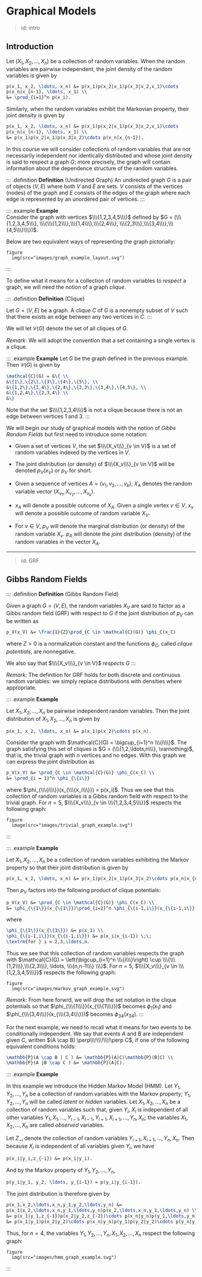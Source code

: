 
# Graphical Models

> id: intro
## Introduction

Let $(X_1, X_2, \ldots, X_n)$ be a collection of random variables. When the
random variables are pairwise independent, the joint density of the
random variables is given by

``` latex
p(x_1, x_2, \ldots, x_n) &= p(x_1)p(x_2|x_1)p(x_3|x_2,x_1)\cdots
p(x_n|x_{n-1}, \ldots, x_1) \\
&= \prod_{i=1}^n p(x_i).
```

Similarly, when the random variables exhibit the Markovian property, their
joint density is given by

``` latex
p(x_1, x_2, \ldots, x_n) &= p(x_1)p(x_2|x_1)p(x_3|x_2,x_1)\cdots
p(x_n|x_{n-1}, \ldots, x_1) \\
&= p(x_1)p(x_2|x_1)p(x_3|x_2)\cdots p(x_n|x_{n-1}).
```

In this course we will consider collections of random variables that are not
necessarily independent nor identically distributed and whose joint
density is said to respect a graph $G$; more precisely, the graph will
contain information about the dependence structure of the random variables.

<!-- Break -->

::: .definition
**Definition** (Undirected Graph)
An undirected graph $G$ is a pair of objects $(V,E)$ where both $V$ and $E$
are sets. $V$ consists of the vertices (nodes) of the graph and $E$ consists of
the edges of the graph where each edge is represented by an unordered pair of
vertices.
:::

::: .example
**Example**  
Consider the graph with vertices $\\\{1,2,3,4,5\\\}$ defined by
$G = (\\\{1,2,3,4,5\\\},
   \\\{\\\{1,2\\\},\\\{1,4\\\},\\\{2,4\\\},
   \\\{2,3\\\},\\\{3,4\\\},\\\{4,5\\\}\\\})$.

Below are two equivalent ways of representing the graph pictorially:

    figure
      img(src="images/graph_example_layout.svg")

:::

<!-- Break  -->

To define what it means for a collection of random variables to *respect* a
graph, we will need the notion of a graph *clique*.

::: .definition
**Definition** (Clique)

Let $G = (V,E)$ be a graph. A clique $C$ of $G$ is a nonempty subset of $V$
such that there exists an edge between any two vertices in $C$.
:::

We will let $\mathcal{C}(G)$ denote the set of all cliques of $G$.

*Remark*: We will adopt the convention that a set containing a single vertex
is a clique.

::: .example
**Example**
Let $G$ be the graph defined in the previous example. Then $\mathcal{C}(G)$
is given by

``` latex
\mathcal{C}(G) = &\{ \\
&\{1\},\{2\},\{3\},\{4\},\{5\}, \\
&\{1,2\},\{1,4\},\{2,4\},\{2,3\},\{3,4\},\{4,5\}, \\
&\{1,2,4\},\{2,3,4\} \\
&\}
```

Note that the set $\\\{1,2,3,4\\\}$ is not a clique because there is not an edge
between vertices 1 and 3.
:::

<!-- Break  -->

We will begin our study of graphical models with the notion of
*Gibbs Random Fields* but first need to introduce some notation:

* Given a set of vertices $V$, the set $\\\{X_v\\\}_{v \in V}$ is a set of
random variables indexed by the vertices in $V$.

* The joint distribution (or density) of $\\\{X_v\\\}_{v \in V}$ will be
denoted $p_V(x_V)$ or $p_V$ for short.

* Given a sequence of vertices $A = (v_1, v_2, \ldots, v_k)$, $X_A$ denotes
the random variable vector $(X_{v_1}, X_{v_2}, \ldots, X_{v_k})$.

* $x_A$ will denote a possible outcome of $X_A$. Given a single vertex
$v \in V$, $x_v$ will denote a possible outcome of random variable $X_V$.

* For $v \in V$, $p_V$ will denote the marginal distribution (or density) of
the random variable $X_v$. $p_A$ will denote the joint distribution (density)
of the random variables in the vector $X_A$.

---
> id: GRF
## Gibbs Random Fields

::: .definition
**Definition** (Gibbs Random Field)

Given a graph $G = (V,E)$, the random variables $X_V$ are said to factor as
a Gibbs random field (GRF) with respect to $G$ if the joint distribution of
$p_V$ can be written as

``` latex
p_V(x_V) &= \frac{1}{Z}\prod_{C \in \mathcal{C}(G)} \phi_C(x_C)
```

where $Z > 0$ is a normalization constant and the functions $\phi_C$, called
*clique potentials*, are nonnegative.

We also say that $\\\{X_v\\\}_{v \in V}$ *respects* $G$
:::

*Remark*: The definition for GRF holds for both discrete and continuous random
variables: we simply replace distributions with densities where appropriate.

::: .example
**Example**  

Let $X_1, X_2, \ldots, X_n$ be pairwise independent random variables. Then the
joint distribution of $X_1, X_2, \ldots, X_n$ is given by

``` latex
p(x_1, x_2, \ldots, x_n) &= p(x_1)p(x_2)\cdots p(x_n).
```

Consider the graph with
$\mathcal{C}(G) = \bigcup_{i=1}^n \\\{i\\\}$. The graph satisfying this set of
cliques is $G = (\\\{1,2,\ldots,n\\\}, \varnothing)$, that is, the trivial graph
with $n$ vertices and no edges. With this graph we can express the joint
distribution as

``` latex
p_V(x_V) &= \prod_{C \in \mathcal{C}(G)} \phi_C(x_C) \\
&= \prod_{i = 1}^n \phi_{\{i\}}
```

where $\phi_{\\\{i\\\}}(x_{\\\{x_i\\\}}) = p(x_i)$. Thus we see that this
collection of random variables is a Gibbs random field with respect to the
trivial graph. For $n = 5$, $\\\{X_v\\\}_{v \in \\\{1,2,3,4,5\\\}}$ respects
the following graph:

    figure
      image(src="images/trivial_graph_example.svg")

:::

::: .example
**Example**

Let $X_1, X_2, \ldots, X_n$ be a collection of random variables exhibiting the
Markov property so that their joint distribution is given by

``` latex
p(x_1, x_2, \ldots, x_n) &= p(x_1)p(x_2|x_1)p(x_3|x_2)\cdots p(x_n|x_{n-1}).
```

Then $p_V$ factors into the following product of clique potentials:

``` latex
p_V(x_V) &= \prod_{C \in \mathcal{C}(G)} \phi_C(x_C) \\
&= \phi_{\{1\}}(x_{\{1\}})\prod_{i=2}^n \phi_{\{i-1,i\}}(x_{\{i-1,i\}})
```

where

``` latex
\phi_{\{1\}}(x_{\{1\}}) &= p(x_1) \\
\phi_{\{i-1,i\}}(x_{\{i-1,i\}}) &= p(x_i|x_{i-1}) \;\;
\textrm{for } i = 2,3,\ldots,n.
```

Thus we see that this collection of random variables respects the graph with
$\mathcal{C}(G) = \left(\bigcup_{i=1}^n \\\{i\\\}\right) \cup
\\\{\\\{1,2\\\},\\\{2,3\\\}, \ldots,
\\\{n,n-1\\\} \\\}$.
For $n = 5$, $\\\{X_v\\\}_{v \in \\\{1,2,3,4,5\\\}}$ respects the following
graph:

    figure
      img(src="images/markov_graph_example.svg")

*Remark*: From here forwrd, we will drop the set notation in the clique
potentials so that $\phi_{\\\{1\\\}}(x_{\\\{1\\\}})$ becomes $\phi_1(x_1)$
and $\phi_{\\\{3,4\\\}}(x_{\\\{3,4\\\}})$ becomes $\phi_{34}(x_{34})$.
:::

For the next example, we need to recall what it means for two events to be
conditionally independent. We say that events $A$ and $B$ are independent given
$C$, written $(A \cap B) \perp\\\!\\\!\\\!\perp C$, if one of the following
equivalent conditions holds:

``` latex
\mathbb{P}(A \cap B | C ) &= \mathbb{P}(A|C)\mathbb{P}(B|C) \\
\mathbb{P}(A |B \cap C ) &= \mathbb{P}(A|C).
```

::: .example
**Example**

In this example we introduce the Hidden Markov Model (HMM). Let
$Y_1, Y_2, \ldots, Y_n$ be a collection of random variables with the Markov
property; $Y_1, Y_2, \ldots, Y_n$ will be called *latent* or *hidden*
variables. Let $X_1, X_2, \ldots, X_n$ be a collection of random variables
such that, given $Y_i$, $X_i$ is independent of all other variables
$Y_1, X_1, \ldots, Y_{i-1}, X_{i-1}, Y_{i+1}, X_{i+1}, \ldots, Y_n, X_n$;
the variables $X_1, X_2, \ldots, X_n$ are called *observed* variables.

Let $Z_{-i}$ denote the collection of random variables
$Y_{i+1}, X_{i+1}, \ldots, Y_n, X_n$.
Then because $X_i$ is independent of all variables given $Y_i$, we have

``` latex
p(x_i|y_i,z_{-i}) &= p(x_i|y_i).
```

And by the Markov property of $Y_1, Y_2, \ldots, Y_n$,

``` latex
p(y_i|y_1, y_2, \ldots, y_{i-1}) = p(y_i|y_{i-1}).
```

The joint distribution is therefore given by

``` latex
p(x_1,x_2,\ldots,x_n,y_1,y_2,\ldots,y_n) &=
p(x_1|x_2,\ldots,x_n,y_1,\ldots,y_n)p(x_2,\ldots,x_n,y_1,\ldots,y_n) \\
&= p(x_1|y_1,z_{-1})p(x_2|y_2,z_{-2})\cdots p(x_n|y_n)p(y_1,\ldots,y_n) \\
&= p(x_1|y_1)p(x_2|y_2)\cdots p(x_n|y_n)p(y_1)p(y_2|y_2)\cdots p(y_n|y_{n-1}).
```

Thus, for $n=4$, the variables $Y_1, Y_2, \ldots, Y_n, X_1, X_2, \ldots, X_n$
respect the following graph:

    figure
      img(src="images/hmm_graph_example.svg")
:::
